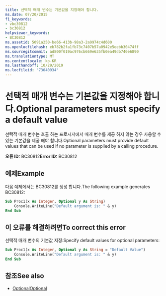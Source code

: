 ```yaml
---
title: 선택적 매개 변수는 기본값을 지정해야 합니다.
ms.date: 07/20/2015
f1_keywords:
- vbc30812
- bc30812
helpviewer_keywords:
- BC30812
ms.assetid: 5091a250-be66-413b-98a3-2a9974c4d600
ms.openlocfilehash: eb782b2fa1fb73c7407b57a0942e5eebb30474ff
ms.sourcegitcommit: ad800f019ac976cb669e635fb0ea49db740e6890
ms.translationtype: MT
ms.contentlocale: ko-KR
ms.lasthandoff: 10/29/2019
ms.locfileid: "73040934"
---
```

# <a name="optional-parameters-must-specify-a-default-value"></a><span data-ttu-id="6f241-102">선택적 매개 변수는 기본값을 지정해야 합니다.</span><span class="sxs-lookup"><span data-stu-id="6f241-102">Optional parameters must specify a default value</span></span>

<span data-ttu-id="6f241-103">선택적 매개 변수는 호출 하는 프로시저에서 매개 변수를 제공 하지 않는 경우 사용할 수 있는 기본값을 제공 해야 합니다.</span><span class="sxs-lookup"><span data-stu-id="6f241-103">Optional parameters must provide default values that can be used if no parameter is supplied by a calling procedure.</span></span>

<span data-ttu-id="6f241-104">**오류 ID:** BC30812</span><span class="sxs-lookup"><span data-stu-id="6f241-104">**Error ID:** BC30812</span></span>

## <a name="example"></a><span data-ttu-id="6f241-105">예제</span><span class="sxs-lookup"><span data-stu-id="6f241-105">Example</span></span>

<span data-ttu-id="6f241-106">다음 예제에서는 BC30812를 생성 합니다.</span><span class="sxs-lookup"><span data-stu-id="6f241-106">The following example generates BC30812:</span></span>

```vb
Sub Proc1(x As Integer, Optional y As String)
    Console.WriteLine("Default argument is: " & y)
End Sub
```

## <a name="to-correct-this-error"></a><span data-ttu-id="6f241-107">이 오류를 해결하려면</span><span class="sxs-lookup"><span data-stu-id="6f241-107">To correct this error</span></span>

<span data-ttu-id="6f241-108">선택적 매개 변수의 기본값 지정:</span><span class="sxs-lookup"><span data-stu-id="6f241-108">Specify default values for optional parameters:</span></span>

```vb
Sub Proc1(x As Integer, Optional y As String = "Default Value")
    Console.WriteLine("Default argument is: " & y)
End Sub
```

## <a name="see-also"></a><span data-ttu-id="6f241-109">참조</span><span class="sxs-lookup"><span data-stu-id="6f241-109">See also</span></span>

- [<span data-ttu-id="6f241-110">Optional</span><span class="sxs-lookup"><span data-stu-id="6f241-110">Optional</span></span>](../modifiers/optional.md)
